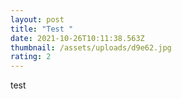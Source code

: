 ```yaml
---
layout: post
title: "Test "
date: 2021-10-26T10:11:38.563Z
thumbnail: /assets/uploads/d9e62.jpg
rating: 2
---
```

test